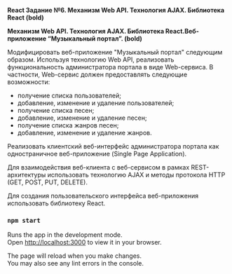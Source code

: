 **React Задание №6. Механизм Web API. Технология AJAX. Библиотека React (bold)**

**Механизм Web API. Технология AJAX. Библиотека React.Веб-приложение “Музыкальный портал”. (bold)**

Модифицировать веб-приложение "Музыкальный портал" следующим образом. 
Используя технологию Web API, реализовать функциональность администратора портала в виде Web-сервиса.
В частности, Web-сервис должен предоставлять следующие возможности:

- получение списка пользователей;
- добавление, изменение и удаление пользователей;
- получение списка песен;
- добавление, изменение и удаление песен;
- получение списка жанров песен;
- добавление, изменение и удаление жанров.

Реализовать клиентский веб-интерфейс администратора портала как одностраничное
веб-приложение (Single Page Application).

Для взаимодействия веб-клиента с веб-сервисом в рамках REST-архитектуры использовать
технологию AJAX и методы протокола HTTP (GET, POST, PUT, DELETE).

Для создания пользовательского интерфейса веб-приложения использовать библиотеку React.

### `npm start`

Runs the app in the development mode.\
Open [http://localhost:3000](http://localhost:3000) to view it in your browser.

The page will reload when you make changes.\
You may also see any lint errors in the console.
